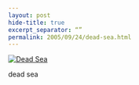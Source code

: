 ```yaml
---
layout: post
hide-title: true
excerpt_separator: “”
permalink: 2005/09/24/dead-sea.html
---
```

[![Dead Sea](https://dl.dropbox.com/u/4255155/blog/600/dead_sea.jpg)](https://dl.dropbox.com/u/4255155/blog/dead_sea.jpg) 

dead sea